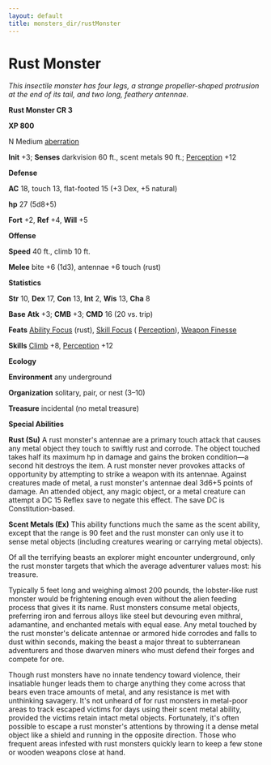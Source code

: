 ```yaml
---
layout: default
title: monsters_dir/rustMonster
---
```

# Rust Monster

_This insectile monster has four legs, a strange propeller-shaped protrusion at the end of its tail, and two long, feathery antennae._

**Rust Monster CR 3**

**XP 800**

N Medium [aberration](../creatureTypes#_aberration)

**Init** +3; **Senses** darkvision 60 ft., scent metals 90 ft.; [Perception](../../skills_dir/perception#_perception) +12

**Defense**

**AC** 18, touch 13, flat-footed 15 (+3 Dex, +5 natural)

**hp** 27 (5d8+5)

**Fort** +2, **Ref** +4, **Will** +5

**Offense**

**Speed** 40 ft., climb 10 ft.

**Melee** bite +6 (1d3), antennae +6 touch (rust)

**Statistics**

**Str** 10, **Dex** 17, **Con** 13, **Int** 2, **Wis** 13, **Cha** 8

**Base**  **Atk** +3; **CMB** +3; **CMD** 16 (20 vs. trip)

**Feats** [Ability Focus](../monsterFeats#_ability-focus) (rust), [Skill Focus](../../feats#_skill-focus) ( [Perception](../../skills_dir/perception#_perception)), [Weapon Finesse](../../feats#_weapon-finesse)

**Skills** [Climb](../../skills_dir/climb#_climb) +8, [Perception](../../skills_dir/perception#_perception) +12

**Ecology**

**Environment** any underground

**Organization** solitary, pair, or nest (3–10)

**Treasure** incidental (no metal treasure)

**Special Abilities**

**Rust (Su)** A rust monster's antennae are a primary touch attack that causes any metal object they touch to swiftly rust and corrode. The object touched takes half its maximum hp in damage and gains the broken condition—a second hit destroys the item. A rust monster never provokes attacks of opportunity by attempting to strike a weapon with its antennae. Against creatures made of metal, a rust monster's antennae deal 3d6+5 points of damage. An attended object, any magic object, or a metal creature can attempt a DC 15 Reflex save to negate this effect. The save DC is Constitution-based.

**Scent Metals (Ex)** This ability functions much the same as the scent ability, except that the range is 90 feet and the rust monster can only use it to sense metal objects (including creatures wearing or carrying metal objects).

Of all the terrifying beasts an explorer might encounter underground, only the rust monster targets that which the average adventurer values most: his treasure.

Typically 5 feet long and weighing almost 200 pounds, the lobster-like rust monster would be frightening enough even without the alien feeding process that gives it its name. Rust monsters consume metal objects, preferring iron and ferrous alloys like steel but devouring even mithral, adamantine, and enchanted metals with equal ease. Any metal touched by the rust monster's delicate antennae or armored hide corrodes and falls to dust within seconds, making the beast a major threat to subterranean adventurers and those dwarven miners who must defend their forges and compete for ore.

Though rust monsters have no innate tendency toward violence, their insatiable hunger leads them to charge anything they come across that bears even trace amounts of metal, and any resistance is met with unthinking savagery. It's not unheard of for rust monsters in metal-poor areas to track escaped victims for days using their scent metal ability, provided the victims retain intact metal objects. Fortunately, it's often possible to escape a rust monster's attentions by throwing it a dense metal object like a shield and running in the opposite direction. Those who frequent areas infested with rust monsters quickly learn to keep a few stone or wooden weapons close at hand.

